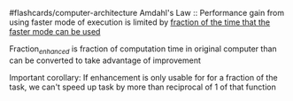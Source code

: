 #flashcards/computer-architecture
Amdahl's Law :: Performance gain from using faster mode of execution is limited by <u>fraction of the time that the faster mode can be used </u>
<!--SR:!2025-05-26,2,230-->

Fraction$_{enhanced}$ is fraction of computation time in original computer than can be converted to take advantage of improvement

Important corollary: If enhancement is only usable for for a fraction of the task, we can't speed up task by more than reciprocal of 1 of that function